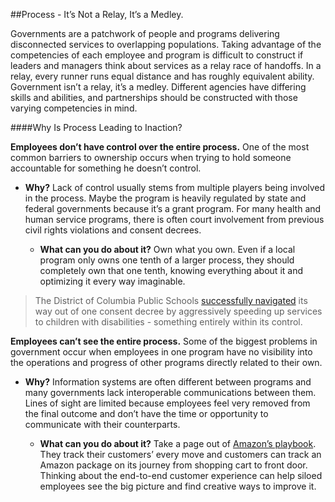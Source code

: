 ##Process - It’s Not a Relay, It’s a Medley. 

Governments are a patchwork of people and programs delivering disconnected services to overlapping populations. Taking advantage of the competencies of each employee and program is difficult to construct if leaders and managers think about services as a relay race of handoffs. In a relay, every runner runs equal distance and has roughly equivalent ability. Government isn’t a relay, it’s a medley. Different agencies have differing skills and abilities, and partnerships should be constructed with those varying competencies in mind. 

####Why Is Process Leading to Inaction? 

**Employees don’t have control over the entire process.** One of the most common barriers to ownership occurs when trying to hold someone accountable for something he doesn’t control. 

* **Why?** Lack of control usually stems from multiple players being involved in the process. Maybe the program is heavily regulated by state and federal governments because it’s a grant program. For many health and human service programs, there is often court involvement from previous civil rights violations and consent decrees. 

  * **What can you do about it?** Own what you own. Even if a local program only owns one tenth of a larger process, they should completely own that one tenth, knowing everything about it and optimizing it every way imaginable. 
  
>The District of Columbia Public Schools [successfully navigated](https://www.washingtonpost.com/local/education/dc-judge-dismisses-18-year-old-special-education-lawsuit-giving-control-to-schools/2014/12/16/a744af84-8551-11e4-b9b7-b8632ae73d25_story.html) its way out of one consent decree by aggressively speeding up services to children with disabilities - something entirely within its control. 

**Employees can’t see the entire process.** Some of the biggest problems in government occur when employees in one program have no visibility into the operations and progress of other programs directly related to their own. 

* **Why?** Information systems are often different between programs and many governments lack interoperable communications between them. Lines of sight are limited because employees feel very removed from the final outcome and don’t have the time or opportunity to communicate with their counterparts. 

  * **What can you do about it?** Take a page out of [Amazon’s playbook](http://money.howstuffworks.com/amazon.htm). They track their customers’ every move and customers can track an Amazon package on its journey from shopping cart to front door. Thinking about the end-to-end customer experience can help siloed employees see the big picture and find creative ways to improve it. 
